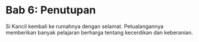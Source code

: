 # Bab 6: Penutupan
Si Kancil kembali ke rumahnya dengan selamat. Petualangannya memberikan banyak pelajaran berharga tentang kecerdikan dan keberanian.
